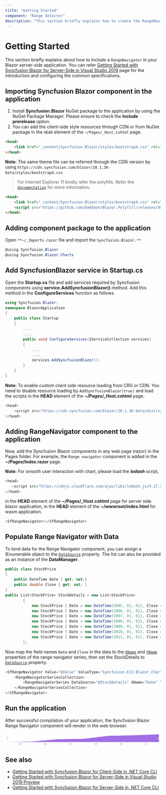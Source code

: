 ```yaml
---
title: "Getting Started"
component: "Range Selector"
description: "This section briefly explains how to create the RangeNavigator component and configure its available functionalities in a Razor application and also how to include a simple RangeNavigator in your Blazor client-side in Visual Studio 2019 Preview application."
---
```


<!-- markdownlint-disable MD040 -->

# Getting Started

This section briefly explains about how to include a `RangeNavigator` in your Blazor server-side application. You can refer [Getting Started with Syncfusion Blazor for Server-Side in Visual Studio 2019](https://blazor.syncfusion.com/documentation/getting-started/blazor-webassembly/) page for the introduction and configuring the common specifications.

## Importing Syncfusion Blazor component in the application

1. Install **Syncfusion.Blazor** NuGet package to the application by using the NuGet Package Manager. Please ensure to check the **Include prerelease** option.
2. You can add the client-side style resources through CDN or from NuGet package in the `HEAD` element of the `~/Pages/_Host.cshtml` page.

```html
<head>
    <link href="_content/Syncfusion.Blazor/styles/bootstrap4.css" rel="stylesheet" />
</head>
```

**Note:** The same theme file can be referred through the CDN version by using `https://cdn.syncfusion.com/blazor/18.1.36-beta/styles/bootstrap4.css`

> For Internet Explorer 11 kindly refer the polyfills. Refer the [`documentation`](https://blazor.syncfusion.com/documentation/common/how-to/render-blazor-server-app-in-ie/) for more information.

```html
<head>
    <link href="_content/Syncfusion.Blazor/styles/bootstrap4.css" rel="stylesheet" />
    <script src="https://github.com/Daddoon/Blazor.Polyfill/releases/download/3.0.1/blazor.polyfill.min.js"></script>
</head>
```

## Adding component package to the application

Open `**~/_Imports.razor` file and import the `Syncfusion.Blazor.**`

```csharp
@using Syncfusion.Blazor
@using Syncfusion.Blazor.Charts
```

## Add SyncfusionBlazor service in Startup.cs

Open the **Startup.cs** file and add services required by Syncfusion components using **service.AddSyncfusionBlazor()** method. Add this method in the **ConfigureServices** function as follows.

```csharp
using Syncfusion.Blazor;
namespace BlazorApplication
{
    public class Startup
    {
        ....
        ....
        public void ConfigureServices(IServiceCollection services)
        {
            ....
            ....
            services.AddSyncfusionBlazor();
        }
    }
}
```

**Note:** To enable custom client side resource loading from CRG or CDN. You need to disable resource loading by `AddSyncfusionBlazor(true)` and load the scripts in the **HEAD** element of the **~/Pages/_Host.cshtml** page.

```csharp
<head>
    <script src="https://cdn.syncfusion.com/blazor/18.1.36-beta/dist/syncfusion-blazor.min.js"></script>
</head>
```

## Adding RangeNavigator component to the application

Now, add the Syncfusion Blazor components in any web page (razor) in the Pages folder. For example, the `Range navigator` component is added in the **~/Pages/Index.razor** page.

**Note:** For smooth user interaction with chart, please load the ***lodash*** script,

```csharp
<head>
   <script src="https://cdnjs.cloudflare.com/ajax/libs/lodash.js/4.17.20/lodash.min.js" integrity="sha512-90vH1Z83AJY9DmlWa8WkjkV79yfS2n2Oxhsi2dZbIv0nC4E6m5AbH8Nh156kkM7JePmqD6tcZsfad1ueoaovww==" crossorigin="anonymous"></script>
</head>
```

 in the **HEAD** element of the **~/Pages/_Host.cshtml** page for server side blazor application,
 in the **HEAD** element of the **~/wwwroot/index.html** for wasm application.

```csharp
<SfRangeNavigator></SfRangeNavigator>
```

## Populate Range Navigator with Data

To bind data for the Range Navigator component, you can assign a IEnumerable object to
the [`DataSource`](https://help.syncfusion.com/cr/blazor/Syncfusion.Blazor.Charts.RangeNavigatorSeries.html#Syncfusion_Blazor_Charts_RangeNavigatorSeries_DataSource) property. The list can also be provided as an instance of the **DataManager**.

```csharp
public class StockPrice
{
    public DateTime Date { get; set;}
    public double Close { get; set; }
}
public List<StockPrice> StockDetails = new List<StockPrice>
        {
            new StockPrice { Date = new DateTime(2005, 01, 01), Close = 21 },
            new StockPrice { Date = new DateTime(2006, 01, 01), Close = 24 },
            new StockPrice { Date = new DateTime(2007, 01, 01), Close = 36 },
            new StockPrice { Date = new DateTime(2008, 01, 01), Close = 38 },
            new StockPrice { Date = new DateTime(2009, 01, 01), Close = 54 },
            new StockPrice { Date = new DateTime(2010, 01, 01), Close = 57 },
            new StockPrice { Date = new DateTime(2011, 01, 01), Close = 62 }
        };
```

Now map the field names `Date` and `Close` in the data to the [`XName`](https://help.syncfusion.com/cr/blazor/Syncfusion.Blazor.Charts.RangeNavigatorSeries.html#Syncfusion_Blazor_Charts_RangeNavigatorSeries_XName) and [`YName`](https://help.syncfusion.com/cr/blazor/Syncfusion.Blazor.Charts.RangeNavigatorSeries.html#Syncfusion_Blazor_Charts_RangeNavigatorSeries_YName) properties of the range navigator series, then set the StockDetails to [`DataSource`](https://help.syncfusion.com/cr/blazor/Syncfusion.Blazor.Charts.RangeNavigatorSeries.html#Syncfusion_Blazor_Charts_RangeNavigatorSeries_DataSource) property.

```csharp
<SfRangeNavigator Value="@Value" ValueType="Syncfusion.EJ2.Blazor.Charts.RangeValueType.DateTime" IntervalType="RangeIntervalType.Years" LabelFormat="yyyy">
    <RangeNavigatorSeriesCollection>
        <RangeNavigatorSeries DataSource="@StockDetails" XName="Date" Type="RangeNavigatorType.Area" YName="Close"></RangeNavigatorSeries>
    </RangeNavigatorSeriesCollection>
</SfRangeNavigator>
```

## Run the application

After successful compilation of your application, the Syncfusion Blazor Range Navigator component will render in the web browser.

![range navigator](images/range-navigator.png)

## See also

* [Getting Started with Syncfusion Blazor for Client-Side in .NET Core CLI](https://blazor.syncfusion.com/documentation/getting-started/blazor-webassembly-dotnet-cli/)
* [Getting Started with Syncfusion Blazor for Server-Side in Visual Studio 2019 Preview](https://blazor.syncfusion.com/documentation/getting-started/server-side-blazor/?no-cache=1)
* [Getting Started with Syncfusion Blazor for Server-Side in .NET Core CLI](https://blazor.syncfusion.com/documentation/getting-started/server-side-blazor-dotnet-cli/)